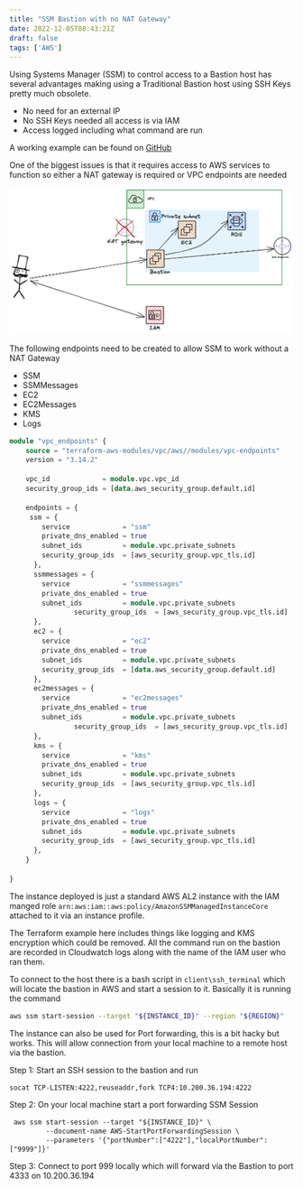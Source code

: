 ```yaml
---
title: "SSM Bastion with no NAT Gateway"
date: 2022-12-05T08:43:21Z
draft: false
tags: ['AWS']
---
```


Using Systems Manager (SSM) to control access to a Bastion host has several advantages making using a Traditional Bastion host using SSH Keys pretty much obsolete.
* No need for an external IP
* No SSH Keys needed all access is via IAM 
* Access logged including what command are run

A working example can be found on [GitHub](https://github.com/narmitag/terraform-examples/tree/main/ssm_bastion)

One of the biggest issues is that it requires access to AWS services to function so either a NAT gateway is required or VPC endpoints are needed

![Image alt](/images/ssm.png)

The following endpoints need to be created to allow SSM to work without a NAT Gateway
* SSM
* SSMMessages
* EC2
* EC2Messages
* KMS
* Logs

```terraform
module "vpc_endpoints" {
    source = "terraform-aws-modules/vpc/aws//modules/vpc-endpoints"
    version = "3.14.2"

    vpc_id             = module.vpc.vpc_id
    security_group_ids = [data.aws_security_group.default.id]

    endpoints = {
     ssm = {
        service             = "ssm"
        private_dns_enabled = true
        subnet_ids          = module.vpc.private_subnets
        security_group_ids  = [aws_security_group.vpc_tls.id]
      },
      ssmmessages = {
        service             = "ssmmessages"
        private_dns_enabled = true
        subnet_ids          = module.vpc.private_subnets
                security_group_ids  = [aws_security_group.vpc_tls.id]
      },
      ec2 = {
        service             = "ec2"
        private_dns_enabled = true
        subnet_ids          = module.vpc.private_subnets
        security_group_ids  = [data.aws_security_group.default.id]
      },
      ec2messages = {
        service             = "ec2messages"
        private_dns_enabled = true
        subnet_ids          = module.vpc.private_subnets
                security_group_ids  = [aws_security_group.vpc_tls.id]
      },
      kms = {
        service             = "kms"
        private_dns_enabled = true
        subnet_ids          = module.vpc.private_subnets
        security_group_ids  = [aws_security_group.vpc_tls.id]
      },
      logs = {
        service             = "logs"
        private_dns_enabled = true
        subnet_ids          = module.vpc.private_subnets
        security_group_ids  = [aws_security_group.vpc_tls.id]
      },
    }

}
```

The instance deployed is just a standard AWS AL2 instance with the IAM manged role ```arn:aws:iam::aws:policy/AmazonSSMManagedInstanceCore``` attached to it via an instance profile.

The Terraform example here includes things like logging and KMS encryption which could be removed. All the command run on the bastion are recorded in Cloudwatch logs along with the name of the IAM user who ran them.

 
To connect to the host there is a bash script in ```client\ssh_terminal``` which will locate the bastion in AWS and start a session to it. Basically it is running the command

```bash
aws ssm start-session --target "${INSTANCE_ID}" --region "${REGION}"
```

The instance can also be used for Port forwarding, this is a bit hacky but works. This will allow connection from your local machine to a remote host via the bastion.

Step 1: Start an SSH session to the bastion and run

```
socat TCP-LISTEN:4222,reuseaddr,fork TCP4:10.200.36.194:4222
```

Step 2: On your local machine start a port forwarding SSM Session
```
 aws ssm start-session --target "${INSTANCE_ID}" \
         --document-name AWS-StartPortForwardingSession \
         --parameters '{"portNumber":["4222"],"localPortNumber":["9999"]}'
 ```

Step 3: Connect to port 999 locally which will forward via the Bastion to port 4333 on 10.200.36.194